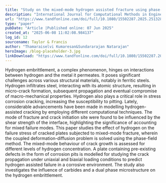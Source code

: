```yaml
---
title: "Study on the mixed-mode hydrogen assisted fracture using phase-field approach"
description: "International Journal for Computational Methods in Engineering Science and Mechanics"
url: "https://www.tandfonline.com/doi/full/10.1080/15502287.2025.2513283"
type: "paper"
pubDate: "Article |Published online: 07 Jun 2025"
created_at: "2025-06-08 11:02:08.984137"
log_id: 12
sourcename: Taylor & Francis
author: "Thamaraiselvi Kumaresan&Sundararajan Natarajan"
heroImage: /blog-placeholder-3.jpg
linkDownload: "https://www.tandfonline.com/doi/full/10.1080/15502287.2025.2513283"
---
```


Hydrogen embrittlement, a complex phenomenon, hinges on interactions between hydrogen and the metal it permeates. It poses significant challenges across various structural materials, notably in ferritic steels. Hydrogen infiltrates steel, interacting with its atomic structure, resulting in micro-crack formation, subsequent propagation and eventual compromise of macro-mechanical properties. Hydrogen also plays a critical role in stress corrosion cracking, increasing the susceptibility to pitting. Lately, considerable advancements have been made in modelling hydrogen-assisted cracking by employing different computational techniques. The mode of fracture and crack initiation site were found to be influenced by the shear strength of the interface, highlighting the significance of accounting for mixed failure modes. This paper studies the effect of hydrogen on the failure stress of cracked plates subjected to mixed-mode fracture, wherein the coupled deformation-diffusion problem is solved using the phase-field method. The mixed-mode behaviour of crack growth is assessed for different levels of hydrogen concentration. A plate containing pre-existing defects in the form of corrosion pits is modelled for studying the crack propagation under uniaxial and biaxial loading conditions to predict hydrogen assisted failure in a corrosive environment. The study also investigates the influence of carbides and a dual phase microstructure on the hydrogen embrittlement.
